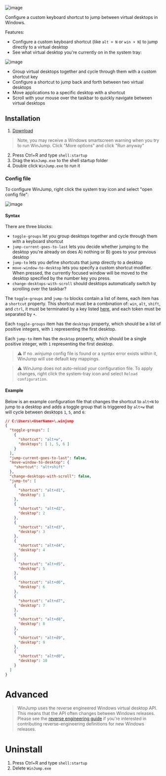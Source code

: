 ![image](https://github.com/widavies/WinJump/assets/11671115/6e370296-cd73-4def-a256-de0b6df3bfb8)

Configure a custom keyboard shortcut to jump between virtual desktops in Windows. 

Features:
- Configure a custom keyboard shortcut (like `alt + N` or `win + N`) to jump directly to a virtual desktop
- See what virtual desktop you're currently on in the system tray:

![image](https://user-images.githubusercontent.com/11671115/232614847-1f8ccd7f-d5b8-429b-a67c-7f94cc5e18d9.png)

- Group virtual desktops together and cycle through them with a custom shortcut key
- Configure a shortcut to jump back and forth between two virtual desktops
- Move applications to a specific desktop with a shortcut
- Scroll with your mouse over the taskbar to quickly navigate between virtual desktops

## Installation
1. [Download](https://github.com/widavies/WinJump/releases/)
> Note, you may receive a Windows smartscreen warning when you try to run WinJump. Click "More options" and click "Run anyway"
2. Press Ctrl+R and type `shell:startup`
3. Drag the `WinJump.exe` to the shell startup folder
4. Double click `WinJump.exe` to run it

### Config file

To configure WinJump, right click the system tray icon and select "open config file":

![image](https://github.com/widavies/WinJump/assets/11671115/ee7c6b1d-0b33-4c45-a965-99c523564125)

#### Syntax

There are three blocks:

- `toggle-groups` let you group desktops together and cycle through them with a keyboard shortcut
- `jump-current-goes-to-last` lets you decide whether jumping to the desktop you're already on does A) nothing or B) goes to your previous desktop
- `jump-to` lets you define shortcuts that jump directly to a desktop
- `move-window-to-desktop` lets you specify a custom shortcut modifier. When pressed, the currently focused window will be moved to the desktop specified by the number key you press.
- `change-desktops-with-scroll` should desktops automatically switch by scrolling over the taskbar?

The `toggle-groups` and `jump-to` blocks contain a list of items, each item has a `shortcut` property. This shortcut must be a combination of:
`win`, `alt`, `shift`, and `ctrl`, it must be terminated by a key listed [here](https://learn.microsoft.com/en-us/dotnet/api/system.windows.forms.keys?view=windowsdesktop-7.0),
and each token must be separated by `+`.

Each `toggle-groups` item has the `desktops` property, which should be a list of positive integers, with `1` representing the first desktop.

Each `jump-to` item has the `desktop` property, which should be a single positive integer, with `1` representing the first desktop.

> ⚠️ If no *.winjump* config file is found or a syntax error exists within it, WinJump will use default key mappings.

> ⚠️ WinJump does not auto-reload your configuration file. To apply changes, right click the system-tray icon and select `Reload configuration`.

#### Example

Below is an example configuration file that changes the shortcut to `alt+N` to jump to a desktop and adds a toggle group that is triggered by `alt+w` that will cycle between desktops `1`, `5`, and `6`:

```json
// C:\Users\<UserName>\.winjump
{
  "toggle-groups": [
    {
      "shortcut": "alt+w",
      "desktops": [ 1, 5, 6 ]
    }
  ],
  "jump-current-goes-to-last": false,
  "move-window-to-desktop": {
    "shortcut": "alt+shift"
  },
  "change-desktops-with-scroll": false,
  "jump-to": [
    {
      "shortcut": "alt+d1",
      "desktop": 1
    },
    {
      "shortcut": "alt+d2",
      "desktop": 2
    },
    {
      "shortcut": "alt+d3",
      "desktop": 3
    },
    {
      "shortcut": "alt+d4",
      "desktop": 4
    },
    {
      "shortcut": "alt+d5",
      "desktop": 5
    },
    {
      "shortcut": "alt+d6",
      "desktop": 6
    },
    {
      "shortcut": "alt+d7",
      "desktop": 7
    },
    {
      "shortcut": "alt+d8",
      "desktop": 8
    },
    {
      "shortcut": "alt+d9",
      "desktop": 9
    },
    {
      "shortcut": "alt+d0",
      "desktop": 10
    }
  ]
}
```

# Advanced
> WinJump uses the reverse engineered Windows virtual desktop API. This means that the API often changes between Windows releases. Please see the [reverse engineering guide](https://github.com/widavies/WinJump/blob/main/WinJump/Core/VirtualDesktopDefinitions/README.md) if you're interested in contributing reverse-engineering definitions for new Windows releases.

# Uninstall
1. Press Ctrl+R and type `shell:startup`
2. Delete `WinJump.exe`
